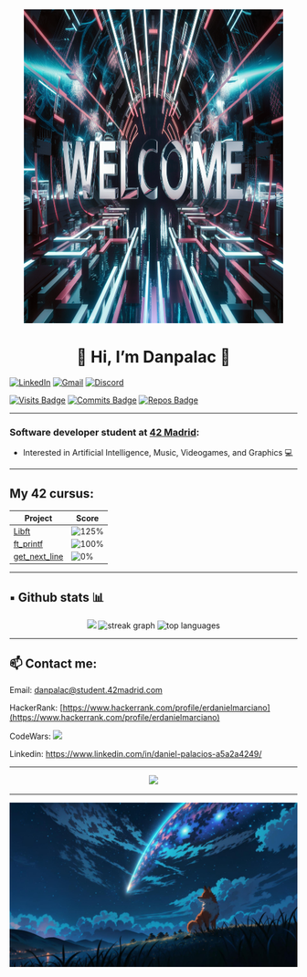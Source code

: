 <div align="center">
<img src="recourses/welcome2.png" width="90%" height="550px" />
</div>
<h1 align="center">🦊 Hi, I’m Danpalac 🦊</h1>

[![LinkedIn](https://img.shields.io/static/v1?message=LinkedIn&logo=linkedin&label=&color=0077B5&logoColor=white&labelColor=&style=for-the-badge)](https://www.linkedin.com/in/daniel-palacios-a5a2a4249/)
[![Gmail](https://img.shields.io/static/v1?message=Gmail&logo=gmail&label=&color=D14836&logoColor=white&labelColor=&style=for-the-badge)](mailto:erdanielmarciano@gmail.com)
[![Discord](https://img.shields.io/static/v1?message=Discord&logo=discord&label=&color=7289DA&logoColor=white&labelColor=&style=for-the-badge)](https://discord.com/users/Leined17)</br>

[![Visits Badge](https://badges.pufler.dev/visits/Leined18/Leined18)](https:braydoncoyer.dev)
[![Commits Badge](https://badges.pufler.dev/commits/monthly/Leined18)](https:braydoncoyer.dev)
[![Repos Badge](https://badges.pufler.dev/repos/Leined18)](https:braydoncoyer.dev)

---

### Software developer student at [42 Madrid](https://www.42madrid.com/en):

- Interested in Artificial Intelligence, Music, Videogames, and Graphics 💻

---

##  My 42 cursus:

<div align="center">

| Project         | Score |
| --------------- | ----- |
| [Libft](https://github.com/Leined18/Libft)         | ![125%](https://progress-bar.dev/125) |
| [ft_printf](https://github.com/Leined18/ft_printf) | ![100%](https://progress-bar.dev/100) |
| [get_next_line](https://github.com/Leined18/get_next_line) | ![0%](https://progress-bar.dev/0) |

</div>

---

## ▪️ Github stats 📊

<div align="center">

<img src="https://github-readme-stats.vercel.app/api?username=Leined18&theme=tokyonight&show_icons=true&hide_border=false&count_private=true" width="45%" />
<img src="https://github-readme-streak-stats.herokuapp.com/?user=Leined18&theme=tokyonight&hide_border=false" width="45%" alt="streak graph" />
<img src="https://github-readme-stats.vercel.app/api/top-langs/?username=Leined18&theme=tokyonight&layout=compact&hide_border=false" width="45%" alt="top languages" />

</div>

---

## 📫 Contact me:

<div align="left">

Email: danpalac@student.42madrid.com

HackerRank: [https://www.hackerrank.com/profile/erdanielmarciano](https://www.hackerrank.com/profile/erdanielmarciano)

CodeWars: [<img src="https://www.codewars.com/users/leined18/badges/small" />](https://www.codewars.com/users/leined18)

Linkedin: https://www.linkedin.com/in/daniel-palacios-a5a2a4249/

</div>

---
<div align="center">
  <img src="https://spotify-recently-played-readme.vercel.app/api?user=k95jc7brx61cgfgqo9bojn6c4" />
</div>

---

<img src="recourses/fox.jpeg" width="100%" />
